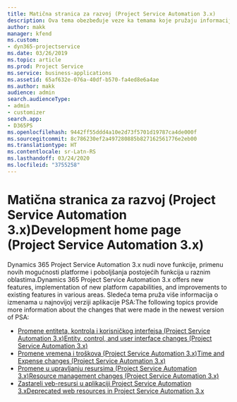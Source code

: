 ```yaml
---
title: Matična stranica za razvoj (Project Service Automation 3.x)
description: Ova tema obezbeđuje veze ka temama koje pružaju informacije o razvoju aplikacije Dynamics 365 Project Service Automation (PSA) verzije 3. x.
author: makk
manager: kfend
ms.custom:
- dyn365-projectservice
ms.date: 03/26/2019
ms.topic: article
ms.prod: Project Service
ms.service: business-applications
ms.assetid: 65af632e-076a-40df-b570-fa4ed8e6a4ae
ms.author: makk
audience: admin
search.audienceType:
- admin
- customizer
search.app:
- D365PS
ms.openlocfilehash: 9442ff55ddd4a10e2d73f5701d19787ca4de000f
ms.sourcegitcommit: 8c786230ef2a497280885b827162561776e2eb00
ms.translationtype: HT
ms.contentlocale: sr-Latn-RS
ms.lasthandoff: 03/24/2020
ms.locfileid: "3755258"
---
```

# <a name="development-home-page-project-service-automation-3x"></a><span data-ttu-id="b5943-103">Matična stranica za razvoj (Project Service Automation 3.x)</span><span class="sxs-lookup"><span data-stu-id="b5943-103">Development home page (Project Service Automation 3.x)</span></span>

<span data-ttu-id="b5943-104">Dynamics 365 Project Service Automation 3.x nudi nove funkcije, primenu novih mogućnosti platforme i poboljšanja postojećih funkcija u raznim oblastima.</span><span class="sxs-lookup"><span data-stu-id="b5943-104">Dynamics 365 Project Service Automation 3.x offers new features, implementation of new platform capabilities, and improvements to existing features in various areas.</span></span> <span data-ttu-id="b5943-105">Sledeća tema pruža više informacija o izmenama u najnovijoj verziji aplikacije PSA:</span><span class="sxs-lookup"><span data-stu-id="b5943-105">The following topics provide more information about the changes that were made in the newest version of PSA:</span></span>

- [<span data-ttu-id="b5943-106">Promene entiteta, kontrola i korisničkog interfejsa (Project Service Automation 3.x)</span><span class="sxs-lookup"><span data-stu-id="b5943-106">Entity, control, and user interface changes (Project Service Automation 3.x)</span></span>](../developer-guides/entity-changes-v3.x.md)
- [<span data-ttu-id="b5943-107">Promene vremena i troškova (Project Service Automation 3.x)</span><span class="sxs-lookup"><span data-stu-id="b5943-107">Time and Expense changes (Project Service Automation 3.x)</span></span>](../developer-guides/time-expense-changes-v3.x.md)
- [<span data-ttu-id="b5943-108">Promene u upravljanju resursima (Project Service Automation 3.x)</span><span class="sxs-lookup"><span data-stu-id="b5943-108">Resource management changes (Project Service Automation 3.x)</span></span>](../developer-guides/resource-management-changes-v3.x.md)
- [<span data-ttu-id="b5943-109">Zastareli veb-resursi u aplikaciji Project Service Automation 3.x</span><span class="sxs-lookup"><span data-stu-id="b5943-109">Deprecated web resources in Project Service Automation 3.x</span></span>](../developer-guides/web-resources-deprecated-v3.x.md)
